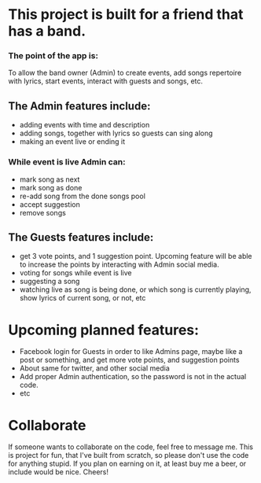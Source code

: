 # This project is built for a friend that has a band.
### The point of the app is:
To allow the band owner (Admin) to create events, add songs repertoire with lyrics, start events, interact with guests and songs, etc.

## The Admin features include:
- adding events with time and description
- adding songs, together with lyrics so guests can sing along
- making an event live or ending it
### While event is live Admin can:
- mark song as next
- mark song as done
- re-add song from the done songs pool
- accept suggestion
- remove songs

## The Guests features include:
- get 3 vote points, and 1 suggestion point. Upcoming feature will be able to increase the points by interacting with Admin social media.
- voting for songs while event is live
- suggesting a song
- watching live as song is being done, or which song is currently playing, show lyrics of current song, or not, etc

# Upcoming planned features:
- Facebook login for Guests in order to like Admins page, maybe like a post or something, and get more vote points, and suggestion points
- About same for twitter, and other social media
- Add proper Admin authentication, so the password is not in the actual code.
- etc

# Collaborate
If someone wants to collaborate on the code, feel free to message me.
This is project for fun, that I've built from scratch, so please don't use the code for anything stupid. If you plan on earning on it, at least buy me a beer, or include would be nice. Cheers!
